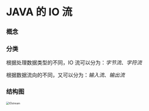 # JAVA 的 IO 流

### 概念

### 分类

根据处理数据类型的不同，IO 流可以分为：*字节流*、*字符流*

根据数据流向的不同，又可以分为：*输入流*、*输出流*

### 结构图

<img src="/Volumes/MACDATA/github/Notes/pics/IOstream.png" alt="IOstream" style="zoom:50%;" align="left"/>

